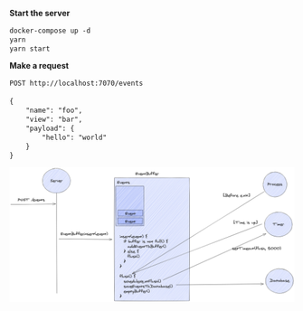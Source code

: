**Start the server**

```console
docker-compose up -d
yarn
yarn start
```

**Make a request**

```console
POST http://localhost:7070/events

{
	"name": "foo",
	"view": "bar",
	"payload": {
		"hello": "world"
	}
}
```

![How it works](./assets/how_it_works.png)
